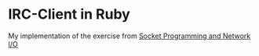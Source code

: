 # IRC-Client in Ruby

My implementation of the exercise from [Socket Programming and Network I/O](https://github.com/elm-city-craftworks/course-001/blob/master/PART_4.md)

